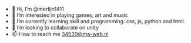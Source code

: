 - 👋 Hi, I’m @merlijn1411
- 👀 I’m interested in playing games, art and music 
- 🌱 I’m currently learning skill and programming: css, js, python and html.
- 💞️ I’m looking to collaborate on unity
- 📫 How to reach me 34530@ma-web.nl

